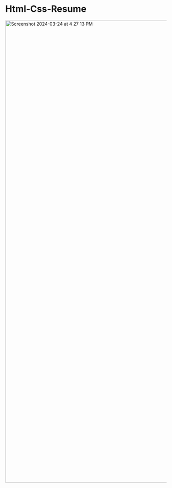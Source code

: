 # Html-Css-Resume
<img width="1440" alt="Screenshot 2024-03-24 at 4 27 13 PM" src="https://github.com/hakeemanimashaun/Html-Css-Resume/assets/82869130/4ec475ce-c225-4781-839c-4722fcd48a51">
